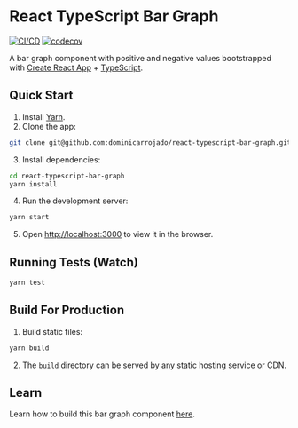 # React TypeScript Bar Graph

[![CI/CD](https://github.com/dominicarrojado/react-typescript-bar-graph/actions/workflows/ci.yml/badge.svg)](https://github.com/dominicarrojado/react-typescript-bar-graph/actions/workflows/ci.yml) [![codecov](https://codecov.io/gh/dominicarrojado/react-typescript-bar-graph/branch/main/graph/badge.svg?token=4AT1AV4VDW)](https://codecov.io/gh/dominicarrojado/react-typescript-bar-graph)

A bar graph component with positive and negative values bootstrapped with [Create React App](https://github.com/facebook/create-react-app) + [TypeScript](https://www.typescriptlang.org/).

## Quick Start

1. Install [Yarn](https://yarnpkg.com/lang/en/docs/install/).
2. Clone the app:

```bash
git clone git@github.com:dominicarrojado/react-typescript-bar-graph.git
```

3. Install dependencies:

```bash
cd react-typescript-bar-graph
yarn install
```

4. Run the development server:

```bash
yarn start
```

5. Open [http://localhost:3000](http://localhost:3000) to view it in the browser.

## Running Tests (Watch)

```bash
yarn test
```

## Build For Production

1. Build static files:

```bash
yarn build
```

2. The `build` directory can be served by any static hosting service or CDN.

## Learn

Learn how to build this bar graph component [here](https://dominicarrojado.com/posts/how-to-create-your-own-bar-graph-in-react-and-typescript-with-tests-part-1/).
